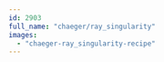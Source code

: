 ```yaml
---
id: 2903
full_name: "chaeger/ray_singularity"
images: 
  - "chaeger-ray_singularity-recipe"
---
```

